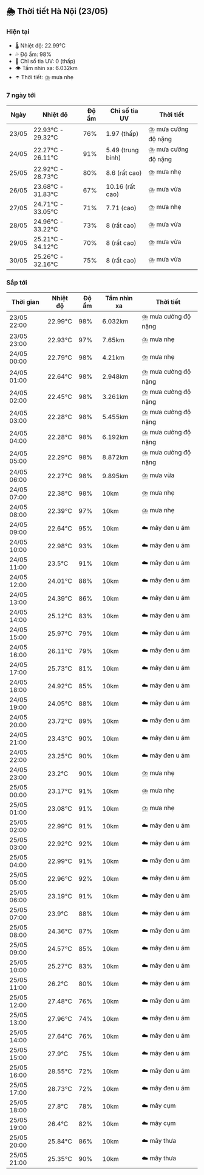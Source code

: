 ## 🌦️ Thời tiết Hà Nội (23/05)

### Hiện tại

- 🌡️ Nhiệt độ: 22.99℃
- 💦 Độ ẩm: 98%
- 🌟 Chỉ số tia UV: 0 (thấp)
- 👁️ Tầm nhìn xa: 6.032km
- ☂️ Thời tiết: ⛈️ mưa nhẹ

### 7 ngày tới

| Ngày | Nhiệt độ | Độ ẩm | Chỉ số tia UV | Thời tiết |
| --- | --- | --- | --- | --- |
| 23/05 | 22.93℃ - 29.32℃ | 76% | 1.97 (thấp) | ⛈️ mưa cường độ nặng |
| 24/05 | 22.27℃ - 26.11℃ | 91% | 5.49 (trung bình) | ⛈️ mưa cường độ nặng |
| 25/05 | 22.92℃ - 28.73℃ | 80% | 8.6 (rất cao) | ⛈️ mưa nhẹ |
| 26/05 | 23.68℃ - 31.83℃ | 67% | 10.16 (rất cao) | ⛈️ mưa vừa |
| 27/05 | 24.71℃ - 33.05℃ | 71% | 7.71 (cao) | ⛈️ mưa nhẹ |
| 28/05 | 24.96℃ - 33.22℃ | 73% | 8 (rất cao) | ⛈️ mưa vừa |
| 29/05 | 25.21℃ - 34.12℃ | 70% | 8 (rất cao) | ⛈️ mưa vừa |
| 30/05 | 25.26℃ - 32.16℃ | 75% | 8 (rất cao) | ⛈️ mưa vừa |

### Sắp tới

| Thời gian | Nhiệt độ | Độ ẩm | Tầm nhìn xa | Thời tiết |
| --- | --- | --- | --- | --- |
| 23/05 22:00 | 22.99℃ | 98% | 6.032km | ⛈️ mưa cường độ nặng |
| 23/05 23:00 | 22.93℃ | 97% | 7.65km | ⛈️ mưa nhẹ |
| 24/05 00:00 | 22.79℃ | 98% | 4.21km | ⛈️ mưa nhẹ |
| 24/05 01:00 | 22.64℃ | 98% | 2.948km | ⛈️ mưa cường độ nặng |
| 24/05 02:00 | 22.45℃ | 98% | 3.261km | ⛈️ mưa cường độ nặng |
| 24/05 03:00 | 22.28℃ | 98% | 5.455km | ⛈️ mưa cường độ nặng |
| 24/05 04:00 | 22.28℃ | 98% | 6.192km | ⛈️ mưa cường độ nặng |
| 24/05 05:00 | 22.29℃ | 98% | 8.872km | ⛈️ mưa cường độ nặng |
| 24/05 06:00 | 22.27℃ | 98% | 9.895km | ⛈️ mưa vừa |
| 24/05 07:00 | 22.38℃ | 98% | 10km | ⛈️ mưa nhẹ |
| 24/05 08:00 | 22.39℃ | 97% | 10km | ⛈️ mưa nhẹ |
| 24/05 09:00 | 22.64℃ | 95% | 10km | ☁️ mây đen u ám |
| 24/05 10:00 | 22.98℃ | 93% | 10km | ☁️ mây đen u ám |
| 24/05 11:00 | 23.5℃ | 91% | 10km | ☁️ mây đen u ám |
| 24/05 12:00 | 24.01℃ | 88% | 10km | ☁️ mây đen u ám |
| 24/05 13:00 | 24.39℃ | 86% | 10km | ☁️ mây đen u ám |
| 24/05 14:00 | 25.12℃ | 83% | 10km | ☁️ mây đen u ám |
| 24/05 15:00 | 25.97℃ | 79% | 10km | ☁️ mây đen u ám |
| 24/05 16:00 | 26.11℃ | 79% | 10km | ☁️ mây đen u ám |
| 24/05 17:00 | 25.73℃ | 81% | 10km | ☁️ mây đen u ám |
| 24/05 18:00 | 24.92℃ | 85% | 10km | ☁️ mây đen u ám |
| 24/05 19:00 | 24.05℃ | 88% | 10km | ☁️ mây đen u ám |
| 24/05 20:00 | 23.72℃ | 89% | 10km | ☁️ mây đen u ám |
| 24/05 21:00 | 23.43℃ | 90% | 10km | ☁️ mây đen u ám |
| 24/05 22:00 | 23.25℃ | 90% | 10km | ☁️ mây đen u ám |
| 24/05 23:00 | 23.2℃ | 90% | 10km | ⛈️ mưa nhẹ |
| 25/05 00:00 | 23.17℃ | 91% | 10km | ⛈️ mưa nhẹ |
| 25/05 01:00 | 23.08℃ | 91% | 10km | ⛈️ mưa nhẹ |
| 25/05 02:00 | 22.99℃ | 91% | 10km | ☁️ mây đen u ám |
| 25/05 03:00 | 22.92℃ | 92% | 10km | ☁️ mây đen u ám |
| 25/05 04:00 | 22.99℃ | 91% | 10km | ☁️ mây đen u ám |
| 25/05 05:00 | 22.96℃ | 92% | 10km | ☁️ mây đen u ám |
| 25/05 06:00 | 23.19℃ | 91% | 10km | ☁️ mây đen u ám |
| 25/05 07:00 | 23.9℃ | 88% | 10km | ☁️ mây đen u ám |
| 25/05 08:00 | 24.36℃ | 87% | 10km | ☁️ mây đen u ám |
| 25/05 09:00 | 24.57℃ | 85% | 10km | ☁️ mây đen u ám |
| 25/05 10:00 | 25.27℃ | 83% | 10km | ☁️ mây đen u ám |
| 25/05 11:00 | 26.2℃ | 80% | 10km | ☁️ mây đen u ám |
| 25/05 12:00 | 27.48℃ | 76% | 10km | ☁️ mây đen u ám |
| 25/05 13:00 | 27.96℃ | 74% | 10km | ☁️ mây đen u ám |
| 25/05 14:00 | 27.64℃ | 76% | 10km | ☁️ mây đen u ám |
| 25/05 15:00 | 27.9℃ | 75% | 10km | ☁️ mây đen u ám |
| 25/05 16:00 | 28.55℃ | 72% | 10km | ☁️ mây đen u ám |
| 25/05 17:00 | 28.73℃ | 72% | 10km | ☁️ mây đen u ám |
| 25/05 18:00 | 27.8℃ | 78% | 10km | ☁️ mây cụm |
| 25/05 19:00 | 26.4℃ | 82% | 10km | ☁️ mây cụm |
| 25/05 20:00 | 25.84℃ | 86% | 10km | ☁️ mây thưa |
| 25/05 21:00 | 25.35℃ | 90% | 10km | ☁️ mây thưa |
